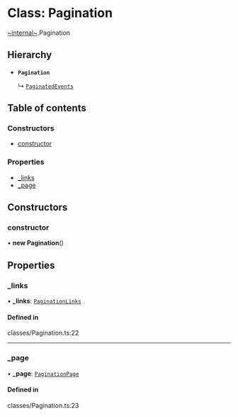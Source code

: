 # Class: Pagination

[~internal~](../wiki/~internal~).Pagination

## Hierarchy

- **`Pagination`**

  ↳ [`PaginatedEvents`](../wiki/~internal~.PaginatedEvents)

## Table of contents

### Constructors

- [constructor](../wiki/~internal~.Pagination#constructor)

### Properties

- [\_links](../wiki/~internal~.Pagination#_links)
- [\_page](../wiki/~internal~.Pagination#_page)

## Constructors

### constructor

• **new Pagination**()

## Properties

### \_links

• **\_links**: [`PaginationLinks`](../wiki/~internal~.PaginationLinks)

#### Defined in

classes/Pagination.ts:22

___

### \_page

• **\_page**: [`PaginationPage`](../wiki/~internal~.PaginationPage)

#### Defined in

classes/Pagination.ts:23
